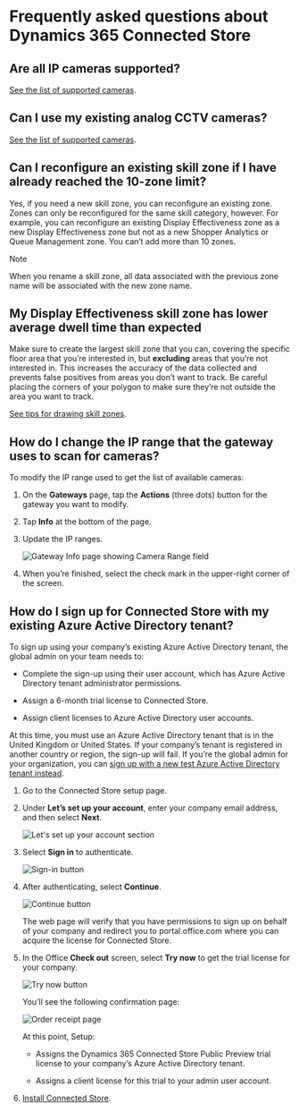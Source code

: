 

# Frequently asked questions about Dynamics 365 Connected Store

## Are all IP cameras supported?

[See the list of supported cameras](install-cameras.md#supported-cameras).

## Can I use my existing analog CCTV cameras?

[See the list of supported cameras](install-cameras.md#supported-cameras).

## Can I reconfigure an existing skill zone if I have already reached the 10-zone limit?

Yes, if you need a new skill zone, you can reconfigure an existing zone. Zones can only be reconfigured for the same skill category, however. For example, you can reconfigure an existing Display Effectiveness zone as a new Display Effectiveness zone but not as a new Shopper Analytics or Queue Management zone. You can’t add more than 10 zones. 

>[!NOTE]
>When you rename a skill zone, all data associated with the previous zone name will be associated with the new zone name. 

## My Display Effectiveness skill zone has lower average dwell time than expected

Make sure to create the largest skill zone that you can, covering the specific floor area that you’re interested in, but **excluding** areas that you’re not interested in. This increases the accuracy of the data collected and prevents false positives from areas you don’t want to track. Be careful placing the corners of your polygon to make sure they’re not outside the area you want to track. 

[See tips for drawing skill zones](mobile-app-add-camera-skill-zones.md#tips-for-drawing-skill-zones).

## How do I change the IP range that the gateway uses to scan for cameras?

To modify the IP range used to get the list of available cameras:

1. On the **Gateways** page, tap the **Actions** (three dots) button for the gateway you want to modify. 

2. Tap **Info** at the bottom of the page.

3. Update the IP ranges. 

    ![Gateway Info page showing Camera Range field](media/faq-ip-range.PNG "Gateway Info page showing Camera Range field")
    
4. When you’re finished, select the check mark in the upper-right corner of the screen.

## How do I sign up for Connected Store with my existing Azure Active Directory tenant? 

To sign up using your company’s existing Azure Active Directory tenant, the global admin on your team needs to:

- Complete the sign-up using their user account, which has Azure Active Directory tenant administrator permissions.

- Assign a 6-month trial license to Connected Store.

- Assign client licenses to Azure Active Directory user accounts.

At this time, you must use an Azure Active Directory tenant that is in the United Kingdom or United States. If your company’s tenant is registered in another country or region, the sign-up will fail. If you’re the global admin for your organization, you can [sign up with a new test Azure Active Directory tenant instead](admin-create-new-tenant.md). 

1. Go to the Connected Store setup page.

2. Under **Let’s set up your account**, enter your company email address, and then select **Next**.

   ![Let's set up your account section](media/faq-setup-account.PNG "Let's set up your account section")

3. Select **Sign in** to authenticate.

   ![Sign-in button](media/faq-sign-in.PNG "Sign-in button")

4. After authenticating, select **Continue**.

   ![Continue button](media/faq-continue.PNG "Continue button")
    
    The web page will verify that you have permissions to sign up on behalf of your company and redirect you to portal.office.com where you can acquire the license for Connected Store.
    
5. In the Office **Check out** screen, select **Try now** to get the trial license for your company.

    ![Try now button](media/faq-check-out.PNG "Try now button")
    
    You’ll see the following confirmation page:    
    
    ![Order receipt page](media/faq-order-receipt.PNG "Order receipt page")

    At this point, Setup:
    
    - Assigns the Dynamics 365 Connected Store Public Preview trial license to your company’s Azure Active Directory tenant.
    
    - Assigns a client license for this trial to your admin user account.

6. [Install Connected Store](admin-install-web-app.md). 
